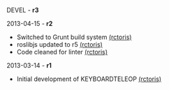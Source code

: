 DEVEL - **r3**

2013-04-15 - **r2**
 * Switched to Grunt build system [(rctoris)](https://github.com/rctoris/)
 * roslibjs updated to r5 [(rctoris)](https://github.com/rctoris/)
 * Code cleaned for linter [(rctoris)](https://github.com/rctoris/)

2013-03-14 - **r1**
 * Initial development of KEYBOARDTELEOP [(rctoris)](https://github.com/rctoris/)
